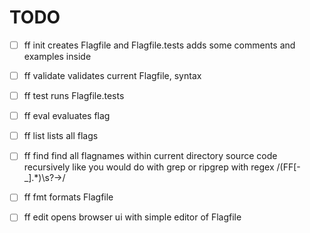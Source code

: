 # TODO

- [ ] ff init
    creates Flagfile and Flagfile.tests adds some comments and examples inside

- [ ] ff validate
    validates current Flagfile, syntax

- [ ] ff test
    runs Flagfile.tests

- [ ] ff eval
    evaluates flag

- [ ] ff list
    lists all flags

- [ ] ff find
    find all flagnames within current directory source code recursively
        like you would do with grep or ripgrep with regex /(FF[-_].*)\s?->/

- [ ] ff fmt
    formats Flagfile

- [ ] ff edit
    opens browser ui with simple editor of Flagfile